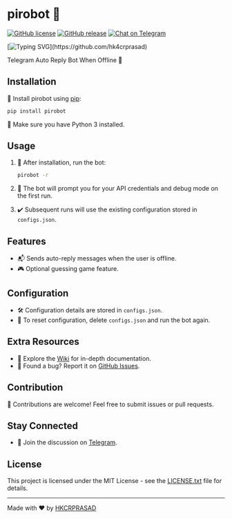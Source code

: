 # pirobot 🤖

[![GitHub license](https://img.shields.io/badge/license-MIT-blue.svg)](https://github.com/hk4crprasad/pirobot/blob/main/LICENSE.txt)
[![GitHub release](https://img.shields.io/github/release/hk4crprasad/pirobot.svg)](https://GitHub.com/hk4crprasad/pirobot/releases/)
[![Chat on Telegram](https://img.shields.io/badge/Chat%20on-Telegram-blue.svg?logo=telegram)](https://t.me/hk4crprasad)

[![Typing SVG](https://readme-typing-svg.demolab.com?font=Fira+Code&pause=1000&color=09B521&center=true&vCenter=true&random=false&width=435&lines=This+is+pirobot.;A+auto+message+sender+bot.;This+is+made+by+hk4crprasad.;If+you+have+any+updates.;Then+feel+free+to+serve+us+we+will+be+happy.)](https://github.com/hk4crprasad)

Telegram Auto Reply Bot When Offline 📱

## Installation

🚀 Install pirobot using [pip](https://pip.pypa.io/en/stable/):

```bash
pip install pirobot
```

📝 Make sure you have Python 3 installed.

## Usage

1. 🚀 After installation, run the bot:

    ```bash
    pirobot -r
    ```

2. 🤖 The bot will prompt you for your API credentials and debug mode on the first run.

3. ✔️ Subsequent runs will use the existing configuration stored in `configs.json`.

## Features

- 📬 Sends auto-reply messages when the user is offline.
- 🎮 Optional guessing game feature.

## Configuration

- 🛠️ Configuration details are stored in `configs.json`.
- 🚫 To reset configuration, delete `configs.json` and run the bot again.

## Extra Resources

- 📖 Explore the [Wiki](https://github.com/hk4crprasad/pirobot/wiki) for in-depth documentation.
- 🐞 Found a bug? Report it on [GitHub Issues](https://github.com/hk4crprasad/pirobot/issues).

## Contribution

🤝 Contributions are welcome! Feel free to submit issues or pull requests.

## Stay Connected

- 💬 Join the discussion on [Telegram](https://t.me/hk4crprasad).

## License

This project is licensed under the MIT License - see the [LICENSE.txt](LICENSE.txt) file for details.

---

Made with ❤️ by [HKCRPRASAD](https://github.com/hk4crprasad)
